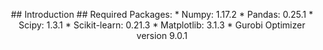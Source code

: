 <p align="center" # Nway Cross Matching </p>
## Introduction
## Required Packages:
* Numpy: 1.17.2
* Pandas: 0.25.1
* Scipy: 1.3.1
* Scikit-learn: 0.21.3
* Matplotlib: 3.1.3
* Gurobi Optimizer version 9.0.1
